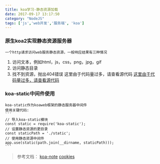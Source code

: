 ```yaml
---
title: koa学习-静态资源加载
date: 2017-09-17 13:17:50
category: "NodeJS"
tags: ['js','web开发','服务端', 'koa']
---
```

###	原生koa2实现静态资源服务器
	一个http请求访问web服务静态资源，一般响应结果有三种情况
1.	访问文本，例如html，js，css，png，jpg，gif
2.	访问静态目录
3.	找不到资源，抛出404错误
	这里由于代码量过多，请查看源代码
	[这里由于代码量过多，请查看源代码]()
###	koa-static中间件使用
	koa-static作为koaweb框架的静态服务器中间件
	使用关键代码:
	```
	// 导入koa-static模块
	const static = require('koa-static');
	// 设置静态资源的更目录
	const staticPath = './static';
	// 使用静态资源中间件
	app.use(static(path.join(__dirname, staticPath)));
	```	
>	参考文档：
	[koa-note](https://chenshenhai.github.io/koa2-note/note/request/post-use-middleware.html)
	[cookies](https://www.npmjs.com/package/cookies)